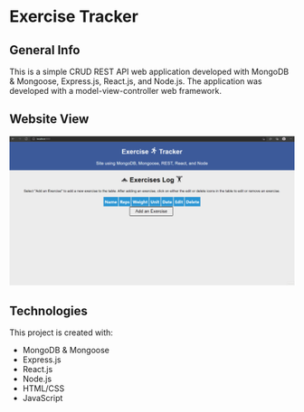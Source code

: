 # Exercise Tracker

## General Info
This is a simple CRUD REST API web application developed with MongoDB & Mongoose, Express.js, React.js, and Node.js. The application was developed with a model-view-controller web framework.

## Website View

![alt text](img/exercise-tracker.gif)

## Technologies
This project is created with:
* MongoDB & Mongoose
* Express.js
* React.js
* Node.js
* HTML/CSS
* JavaScript
